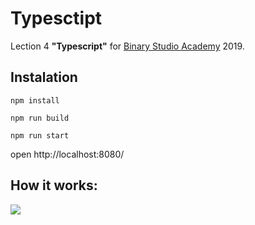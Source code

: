 # Typesctipt
Lection 4 **"Typescript"** for [Binary Studio Academy](https://academy.binary-studio.com/en) 2019.

## Instalation

`npm install`

`npm run build`

`npm run start`

open http://localhost:8080/

## How it works:

![](https://media.giphy.com/media/RfMIh492lftLaPdRQ4/giphy.gif)
